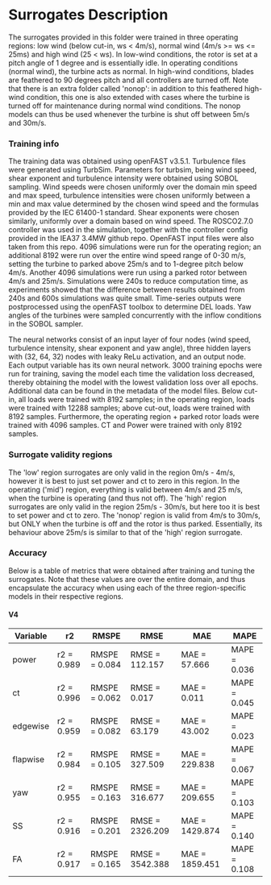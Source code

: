 # Surrogates Description

The surrogates provided in this folder were trained in three operating regions: low wind (below cut-in, ws < 4m/s), normal wind (4m/s >= ws <= 25ms) and high wind (25 < ws). In low-wind conditions, the rotor is set at a pitch angle of 1 degree and is essentially idle. In operating conditions (normal wind), the turbine acts as normal. In high-wind conditions, blades are feathered to 90 degrees pitch and all controllers are turned off. Note that there is an extra folder called 'nonop': in addition to this feathered high-wind condition, this one is also extended with cases where the turbine is turned off for maintenance during normal wind conditions. The nonop models can thus be used whenever the turbine is shut off between 5m/s and 30m/s.

### Training info

The training data was obtained using openFAST v3.5.1. Turbulence files were generated using TurbSim. Parameters for turbsim, being wind speed, shear exponent and turbulence intensity were obtained using SOBOL sampling. Wind speeds were chosen uniformly over the domain min speed and max speed, turbulence intensities were chosen uniformly between a min and max value determined by the chosen wind speed and the formulas provided by the IEC 61400-1 standard. Shear exponents were chosen similarly, uniformly over a domain based on wind speed. The ROSCO2.7.0 controller was used in the simulation, together with the controller config provided in the IEA37 3.4MW github repo. OpenFAST input files were also taken from this repo. 4096 simulations were run for the operating region; an additional 8192 were run over the entire wind speed range of 0-30 m/s, setting the turbine to parked above 25m/s and to 1-degree pitch below 4m/s. Another 4096 simulations were run using a parked rotor between 4m/s and 25m/s. Simulations were 240s to reduce computation time, as experiments showed that the difference between results obtained from 240s and 600s simulations was quite small. Time-series outputs were postprocessed using the openFAST toolbox to determine DEL loads. Yaw angles of the turbines were sampled concurrently with the inflow conditions in the SOBOL sampler.

The neural networks consist of an input layer of four nodes (wind speed, turbulence intensity, shear exponent and yaw angle), three hidden layers with (32, 64, 32) nodes with leaky ReLu activation, and an output node. Each output variable has its own neural network. 3000 training epochs were run for training, saving the model each time the validation loss decreased, thereby obtaining the model with the lowest validation loss over all epochs. Additional data can be found in the metadata of the model files. Below cut-in, all loads were trained with 8192 samples; in the operating region, loads were trained with 12288 samples; above cut-out, loads were trained with 8192 samples. Furthermore, the operating region + parked rotor loads were trained with 4096 samples. CT and Power were trained with only 8192 samples.

### Surrogate validity regions

The 'low' region surrogates are only valid in the region 0m/s - 4m/s, however it is best to just set power and ct to zero in this region. In the operating ('mid') region, everything is valid between 4m/s and 25 m/s, when the turbine is operating (and thus not off). The 'high' region surrogates are only valid in the region 25m/s - 30m/s, but here too it is best to set power and ct to zero. The 'nonop' region is valid from 4m/s to 30m/s, but ONLY when the turbine is off and the rotor is thus parked. Essentially, its behaviour above 25m/s is similar to that of the 'high' region surrogate.

### Accuracy

Below is a table of metrics that were obtained after training and tuning the surrogates. Note that these values are over the entire domain, and thus encapsulate the accuracy when using each of the three region-specific models in their respective regions.

#### V4

| Variable | r2         | RMSPE         | RMSE            | MAE            | MAPE         |
|----------|------------|---------------|-----------------|----------------|--------------|
| power	   | r2 = 0.989 | RMSPE = 0.084 | RMSE =  112.157 | MAE =   57.666 | MAPE = 0.036 |
| ct	   | r2 = 0.996 | RMSPE = 0.062 | RMSE =    0.017 | MAE =    0.011 | MAPE = 0.045 |
| edgewise | r2 = 0.959 | RMSPE = 0.082 | RMSE =   63.179 | MAE =   43.002 | MAPE = 0.023 |
| flapwise | r2 = 0.984 | RMSPE = 0.105 | RMSE =  327.509 | MAE =  229.838 | MAPE = 0.067 |
| yaw	   | r2 = 0.955 | RMSPE = 0.163 | RMSE =  316.677 | MAE =  209.655 | MAPE = 0.103 |
| SS	   | r2 = 0.916 | RMSPE = 0.201 | RMSE = 2326.209 | MAE = 1429.874 | MAPE = 0.140 |
| FA	   | r2 = 0.917 | RMSPE = 0.165 | RMSE = 3542.388 | MAE = 1859.451 | MAPE = 0.108 |